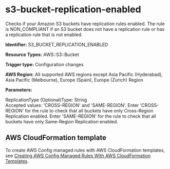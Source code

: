 # s3\-bucket\-replication\-enabled<a name="s3-bucket-replication-enabled"></a>

Checks if your Amazon S3 buckets have replication rules enabled\. The rule is NON\_COMPLIANT if an S3 bucket does not have a replication rule or has a replication rule that is not enabled\. 

**Identifier:** S3\_BUCKET\_REPLICATION\_ENABLED

**Resource Types:** AWS::S3::Bucket

**Trigger type:** Configuration changes

**AWS Region:** All supported AWS regions except Asia Pacific \(Hyderabad\), Asia Pacific \(Melbourne\), Europe \(Spain\), Europe \(Zurich\) Region

**Parameters:**

ReplicationType \(Optional\)Type: String  
Accepted values: 'CROSS\-REGION' and 'SAME\-REGION'\. Enter 'CROSS\-REGION' for the rule to check that all buckets have only Cross\-Region Replication enabled\. Enter 'SAME\-REGION' for the rule to check that all buckets have only Same\-Region Replication enabled\.

## AWS CloudFormation template<a name="w2aac12c33c15b9d505c17"></a>

To create AWS Config managed rules with AWS CloudFormation templates, see [Creating AWS Config Managed Rules With AWS CloudFormation Templates](aws-config-managed-rules-cloudformation-templates.md)\.